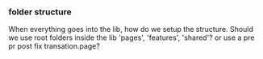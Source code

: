 ### folder structure
When everything goes into the lib, how do we setup the structure. Should we use root folders inside the lib 'pages', 'features', 'shared'? or use a pre pr post fix transation.page? 

